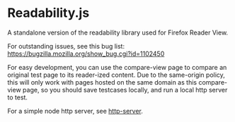 # Readability.js

A standalone version of the readability library used for Firefox Reader View.

For outstanding issues, see this bug list: https://bugzilla.mozilla.org/show_bug.cgi?id=1102450

For easy development, you can use the compare-view page to compare an original test page to its reader-ized content. Due to the same-origin policy, this will only work with pages hosted on the same domain as this compare-view page, so you should save testcases locally, and run a local http server to test.

For a simple node http server, see [http-server](https://github.com/nodeapps/http-server).
